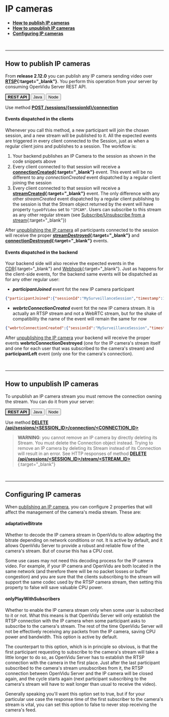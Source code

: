 # IP cameras

- **[How to publish IP cameras](#how-to-publish-ip-cameras)**
- **[How to unpublish IP cameras](#how-to-unpublish-ip-cameras)**
- **[Configuring IP cameras](#configuring-ip-cameras)**

<br>

---

## How to publish IP cameras

From **release 2.12.0** you can publish any IP camera sending video over **[RTSP](https://en.wikipedia.org/wiki/Real_Time_Streaming_Protocol){:target="_blank"}**. You perform this operation from your server by consuming OpenVidu Server REST API.

<div class="lang-tabs-container" markdown="1">

<div class="lang-tabs-header">
  <button class="lang-tabs-btn" onclick="changeLangTab(event)" style="background-color: #e8e8e8; font-weight: bold">REST API</button>
  <button class="lang-tabs-btn" onclick="changeLangTab(event)">Java</button>
  <button class="lang-tabs-btn" onclick="changeLangTab(event)">Node</button>
</div>

<div id="rest-api" class="lang-tabs-content" markdown="1">

Use method **[POST /sessions/{sessionId}/connection](/reference-docs/REST-API#post-apisessionsltsession_idgtconnection)**

</div>

<div id="java" class="lang-tabs-content" style="display:none" markdown="1">
<i>Not available yet</i>
</div>

<div id="node" class="lang-tabs-content" style="display:none" markdown="1">
<i>Not available yet</i>
</div>

</div>

#### Events dispatched in the clients

Whenever you call this method, a new participant will join the chosen session, and a new stream will be published to it. All the expected events are triggered in every client connected to the Session, just as when a regular client joins and publishes to a session. The workflow is:

1. Your backend publishes an IP Camera to the session as shown in the code snippets above
2. Every client connected to that session will receive a **[connectionCreated](/api/openvidu-browser/classes/connectionevent.html){:target="_blank"}** event. This event will be no different to any *connectionCreated* event dispatched by a regular client joining the session
3. Every client connected to that session will receive a **[streamCreated](/api/openvidu-browser/classes/streamevent.html){:target="_blank"}** event. The only difference with any other *streamCreated* event dispatched by a regular client publishing to the session is that the Stream object returned by the event will have property `typeOfVideo` set to `"IPCAM"`. Users can subscribe to this stream as any other regular stream (see [Subscribe/Unsubscribe from a stream](/cheatsheet/subscribe-unsubscribe){:target="_blank"})

After [unpublishing the IP camera](#how-to-unpublish-ip-cameras) all participants connected to the session will receive the proper **[streamDestroyed](/api/openvidu-browser/classes/streamevent.html){:target="_blank"}** and **[connectionDestroyed](/api/openvidu-browser/classes/connectionevent.html){:target="_blank"}** events.

#### Events dispatched in the backend

Your backend side will also receive the expected events in the [CDR](/reference-docs/openvidu-server-cdr){:target="_blank"} and [Webhook](/reference-docs/openvidu-server-webhook){:target="_blank"}. Just as happens for the client-side events, for the backend same events will be dispatched as for any other regular user:

- ***participantJoined*** event fot the new IP camera participant
```json
{"participantJoined":{"sessionId":"MySurveillanceSession","timestamp":1582108095130,"participantId":"ipc_IPCAM_rtsp_C4CU_b1_dnsdojo_com_1935_live_sys3_stream","location":"Amsterdam, Netherlands","platform":"IPCAM","clientData":"","serverData":"Beach camera"}}
```
- ***webrtcConnectionCreated*** event fot the new IP camera stream. It is actually an RTSP stream and not a WebRTC stream, but for the shake of compatibility the name of the event will remain the same for now
```json
{"webrtcConnectionCreated":{"sessionId":"MySurveillanceSession","timestamp":1582108095351,"streamId":"str_IPC_SJmx_ipc_IPCAM_rtsp_C4CU_b1_dnsdojo_com_1935_live_sys3_stream","participantId":"ipc_IPCAM_rtsp_C4CU_b1_dnsdojo_com_1935_live_sys3_stream","connection":"OUTBOUND","rtspUri":"rtsp://b1.dnsdojo.com:1935/live/sys3.stream","adaptativeBitrate":true,"onlyPlayWithSubscribers":true,"videoSource":"IPCAM","videoFramerate":null,"videoDimensions":null,"audioEnabled":true,"videoEnabled":true}}
```

After [unpublishing the IP camera](#how-to-unpublish-ip-cameras) your backend will receive the proper events **webrtcConnectionDestroyed** (one for the IP camera's stream itself and one for each user that was subscribed to the camera's stream) and **participantLeft** event (only one for the camera's connection).

<br>

---

## How to unpublish IP cameras

To unpublish an IP camera stream you must remove the connection owning the stream. You can do it from your server:

<div class="lang-tabs-container" markdown="1">

<div class="lang-tabs-header">
  <button class="lang-tabs-btn" onclick="changeLangTab(event)" style="background-color: #e8e8e8; font-weight: bold">REST API</button>
  <button class="lang-tabs-btn" onclick="changeLangTab(event)">Java</button>
  <button class="lang-tabs-btn" onclick="changeLangTab(event)">Node</button>
</div>

<div id="rest-api" class="lang-tabs-content" markdown="1">

Use method **[DELETE /api/sessions/&lt;SESSION_ID&gt;/connection/&lt;CONNECTION_ID&gt;](/reference-docs/REST-API#delete-apisessionsltsession_idgtconnectionltconnection_idgt)**

</div>

<div id="java" class="lang-tabs-content" style="display:none" markdown="1">

```java
// Find the desired Connection object in the list returned by Session.getActiveConnections()
session.forceDisconnect(connection);
```

See [JavaDoc](/api/openvidu-java-client/io/openvidu/java/client/Session.html){:target="_blank"}

</div>

<div id="node" class="lang-tabs-content" style="display:none" markdown="1">

```node
// Find the desired Connection object in the array Session.activeConnections
session.forceDisconnect(connection);
```

See [TypeDoc](/api/openvidu-node-client/classes/session.html#forcedisconnect){:target="_blank"}

</div>

</div>

> **WARNING**: you cannot remove an IP camera by directly deleting its Stream. You must delete the Connection object instead. Trying to remove an IP camera by deleting its Stream instead of its Connection will result in an error. See HTTP responses of method [**DELETE /api/sessions/&lt;SESSION_ID&gt;/stream/&lt;STREAM_ID&gt;**](/reference-docs/REST-API#delete-apisessionsltsession_idgtstreamltstream_idgt){:target="_blank"}

<br>

---

## Configuring IP cameras

When [publishing an IP camera](#how-to-publish-ip-cameras), you can configure 2 properties that will affect the management of the camera's media stream. These are:

#### adaptativeBitrate

Whether to decode the IP camera stream in OpenVidu to allow adapting the bitrate depending on network conditions or not. It is active by default, and it allows OpenVidu Server to provide a robust and reliable flow of the camera's stream. But of course this has a CPU cost.

Some use cases may not need this decoding process for the IP camera video. For example, if your IP camera and OpenVidu are both located in the same network (and therefore there will be no packet losses or buffer congestion) and you are sure that the clients subscribing to the stream will support the same codec used by the RTSP camera stream, then setting this property to false will save valuable CPU power.

#### onlyPlayWithSubscribers

Whether to enable the IP camera stream only when some user is subscribed to it or not. What this means is that OpenVidu Server will only establish the RTSP connection with the IP camera when some participant asks to subscribe to the camera's stream. The rest of the time OpenVidu Server will not be effectively receiving any packets from the IP camera, saving CPU power and bandwidth. This option is active by default.

The counterpart to this option, which is in principle so obvious, is that the first participant requesting to subscribe to the camera's stream will take a little longer to do so, as OpenVidu Server has to establish the RTSP connection with the camera in the first place. Just after the last participant subscribed to the camera's stream unsubscribes from it, the RTSP connection between OpenVidu Server and the IP camera will be closed again, and the cycle starts again (next participant subscribing to the camera's stream will have to wait longer than usual to receive the video).

Generally speaking you'll want this option set to true, but if for your particular use case the response time of the first subscriber to the camera's stream is vital, you can set this option to false to never stop receiving the camera's feed.

<br>

<script>
function changeLangTab(event) {
  var parent = event.target.parentNode.parentNode;
  var txt = event.target.textContent || event.target.innerText;
  var txt = txt.replace(/\s/g, "-").toLowerCase();
  for (var i = 0; i < parent.children.length; i++) {
    var child = parent.children[i];
    // Change appearance of language buttons
    if (child.classList.contains("lang-tabs-header")) {
        for (var j = 0; j < child.children.length; j++) {
            var btn = child.children[j];
            if (btn.classList.contains("lang-tabs-btn")) {
                btn.style.backgroundColor = btn === event.target ? '#e8e8e8' : '#f9f9f9';
                btn.style.fontWeight = btn === event.target ? 'bold' : 'normal';
            }
        }
    }
    // Change visibility of language content
    if (child.classList.contains("lang-tabs-content")) {
        if (child.id === txt) {
            child.style.display = "block";
        } else {
            child.style.display = "none";
        }
    }
  }
}
</script>